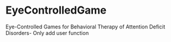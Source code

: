 # EyeControlledGame
 Eye-Controlled Games for Behavioral Therapy of Attention Deficit Disorders- Only add user function
